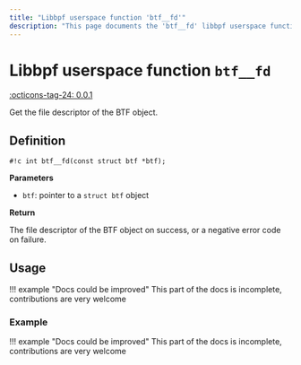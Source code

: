 ```yaml
---
title: "Libbpf userspace function 'btf__fd'"
description: "This page documents the 'btf__fd' libbpf userspace function, including its definition, usage, and examples."
---
```

# Libbpf userspace function `btf__fd`

<!-- [LIBBPF_TAG] -->
[:octicons-tag-24: 0.0.1](https://github.com/libbpf/libbpf/releases/tag/v0.0.1)
<!-- [/LIBBPF_TAG] -->

Get the file descriptor of the BTF object.

## Definition

`#!c int btf__fd(const struct btf *btf);`

**Parameters**

- `btf`: pointer to a `struct btf` object

**Return**

The file descriptor of the BTF object on success, or a negative error code on failure.

## Usage

!!! example "Docs could be improved"
    This part of the docs is incomplete, contributions are very welcome

### Example

!!! example "Docs could be improved"
    This part of the docs is incomplete, contributions are very welcome
